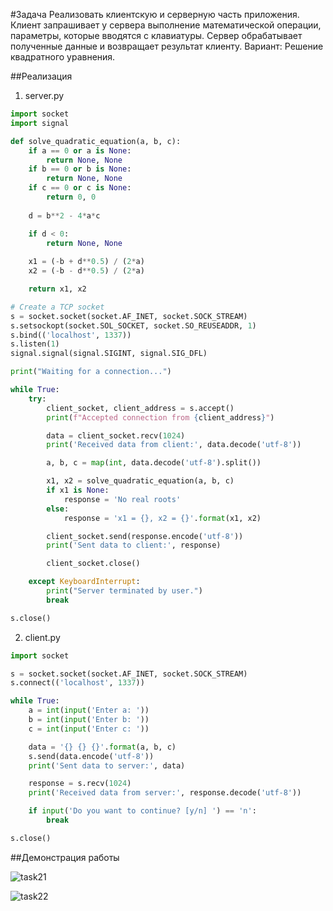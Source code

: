 #Задача
Реализовать клиентскую и серверную часть приложения. Клиент запрашивает у
сервера выполнение математической операции, параметры, которые вводятся с
клавиатуры. Сервер обрабатывает полученные данные и возвращает результат
клиенту. Вариант: Решение квадратного уравнения.

##Реализация
1. server.py

```python
import socket
import signal

def solve_quadratic_equation(a, b, c):
    if a == 0 or a is None:
        return None, None
    if b == 0 or b is None:
        return None, None
    if c == 0 or c is None:
        return 0, 0
    
    d = b**2 - 4*a*c

    if d < 0:
        return None, None
    
    x1 = (-b + d**0.5) / (2*a)
    x2 = (-b - d**0.5) / (2*a)

    return x1, x2

# Create a TCP socket
s = socket.socket(socket.AF_INET, socket.SOCK_STREAM)
s.setsockopt(socket.SOL_SOCKET, socket.SO_REUSEADDR, 1)
s.bind(('localhost', 1337))
s.listen(1)
signal.signal(signal.SIGINT, signal.SIG_DFL)

print("Waiting for a connection...")

while True:
    try:
        client_socket, client_address = s.accept()
        print(f"Accepted connection from {client_address}")

        data = client_socket.recv(1024)
        print('Received data from client:', data.decode('utf-8'))

        a, b, c = map(int, data.decode('utf-8').split())

        x1, x2 = solve_quadratic_equation(a, b, c)
        if x1 is None:
            response = 'No real roots'
        else:
            response = 'x1 = {}, x2 = {}'.format(x1, x2)

        client_socket.send(response.encode('utf-8'))
        print('Sent data to client:', response)

        client_socket.close()

    except KeyboardInterrupt:
        print("Server terminated by user.")
        break

s.close()
```

2. client.py

```python
import socket

s = socket.socket(socket.AF_INET, socket.SOCK_STREAM)
s.connect(('localhost', 1337))

while True:
    a = int(input('Enter a: '))
    b = int(input('Enter b: '))
    c = int(input('Enter c: '))

    data = '{} {} {}'.format(a, b, c)
    s.send(data.encode('utf-8'))
    print('Sent data to server:', data)

    response = s.recv(1024)
    print('Received data from server:', response.decode('utf-8'))

    if input('Do you want to continue? [y/n] ') == 'n':
        break

s.close()
```

##Демонстрация работы

![task21](https://github.com/pol3et/ITMO_ICT_WebDevelopment_2023-2024/assets/80038191/329276ac-0703-4ed6-8259-347ea56cb1b2)

![task22](https://github.com/pol3et/ITMO_ICT_WebDevelopment_2023-2024/assets/80038191/ae7ff9a8-eece-45b2-b699-e0d6dfb04d44)


